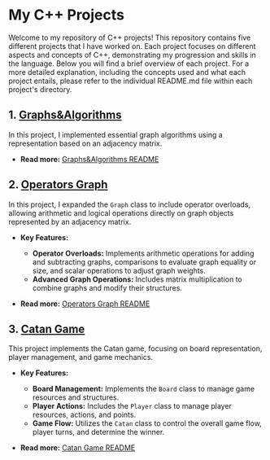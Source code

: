 # My C++ Projects

Welcome to my repository of C++ projects! This repository contains five different projects that I have worked on. Each project focuses on different aspects and concepts of C++, demonstrating my progression and skills in the language. Below you will find a brief overview of each project. For a more detailed explanation, including the concepts used and what each project entails, please refer to the individual README.md file within each project's directory.

## 1. [Graphs&Algorithms](./CPP_EX1_24)

In this project, I implemented essential graph algorithms using a representation based on an adjacency matrix.

- **Read more:** [Graphs&Algorithms README](./CPP_EX1_24/README.md)

## 2. [Operators Graph](./CPP_EX2_24)

In this project, I expanded the `Graph` class to include operator overloads, allowing arithmetic and logical operations directly on graph objects represented by an adjacency matrix. 

- **Key Features:**
  - **Operator Overloads:** Implements arithmetic operations for adding and subtracting graphs, comparisons to evaluate graph equality or size, and scalar operations to adjust graph weights.
  - **Advanced Graph Operations:** Includes matrix multiplication to combine graphs and modify their structures.

- **Read more:** [Operators Graph README](./CPP_EX2_24/README.md)

## 3. [Catan Game](./CPP_EX3_24)

This project implements the Catan game, focusing on board representation, player management, and game mechanics.

- **Key Features:**
  - **Board Management:** Implements the `Board` class to manage game resources and structures.
  - **Player Actions:** Includes the `Player` class to manage player resources, actions, and points.
  - **Game Flow:** Utilizes the `Catan` class to control the overall game flow, player turns, and determine the winner.

- **Read more:** [Catan Game README](./CPP_EX3_24/README.md)

